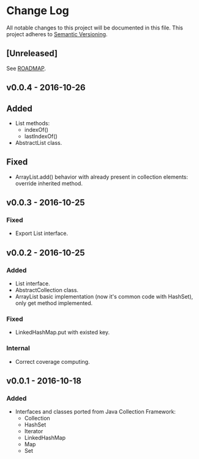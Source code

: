 # Change Log
All notable changes to this project will be documented in this file.
This project adheres to [Semantic Versioning](http://semver.org/).

## [Unreleased]

See [ROADMAP](ROADMAP.md).

## v0.0.4 - 2016-10-26
## Added
- List methods: 
    - indexOf()
    - lastIndexOf()
- AbstractList class. 

## Fixed
- ArrayList.add() behavior with already present in collection elements: override inherited method.  

## v0.0.3 - 2016-10-25
### Fixed
- Export List interface. 

## v0.0.2 - 2016-10-25
### Added 
- List interface. 
- AbstractCollection class. 
- ArrayList basic implementation (now it's common code with HashSet), only get method implemented. 

### Fixed
- LinkedHashMap.put with existed key. 

### Internal
- Correct coverage computing.  

## v0.0.1 - 2016-10-18
### Added
- Interfaces and classes ported from Java Collection Framework:
    - Collection
    - HashSet
    - Iterator
    - LinkedHashMap
    - Map
    - Set
